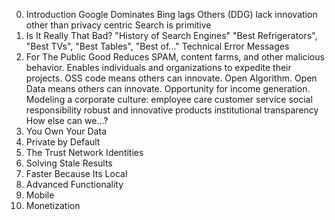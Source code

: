 0. Introduction
Google Dominates
Bing lags
Others (DDG) lack innovation other than privacy centric
Search is primitive
1. Is It Really That Bad?
"History of Search Engines"
"Best Refrigerators", "Best TVs", "Best Tables", "Best of..."
Technical Error Messages
2. For The Public Good
Reduces SPAM, content farms, and other malicious behavior.
Enables individuals and organizations to expedite their projects.
OSS code means others can innovate.
Open Algorithm.
Open Data means others can innovate.
Opportunity for income generation.
Modeling a corporate culture:
employee care
customer service
social responsibility
robust and innovative products
institutional transparency
How else can we...?
3. You Own Your Data
4. Private by Default
5. The Trust Network
Identities
6. Solving Stale Results
7. Faster Because Its Local
8. Advanced Functionality
9. Mobile
10. Monetization